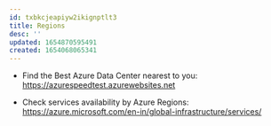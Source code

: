 ```yaml
---
id: txbkcjeapiyw2ikignptlt3
title: Regions
desc: ''
updated: 1654870595491
created: 1654068065341
---
```


* Find the Best Azure Data Center nearest to you:  
<https://azurespeedtest.azurewebsites.net>

* Check services availability by Azure Regions:  
<https://azure.microsoft.com/en-in/global-infrastructure/services/>

